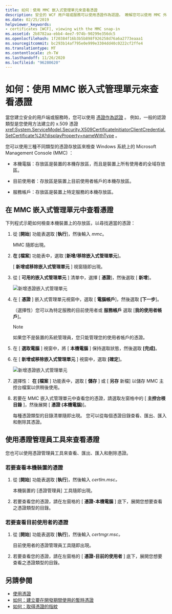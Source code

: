 ```yaml
---
title: 如何：使用 MMC 嵌入式管理單元來查看憑證
description: 安全的 WCF 用戶端或服務可以使用憑證作為認證。 瞭解您可以使用 MMC 外掛程式檢查的憑證存放區類型。
ms.date: 02/25/2019
helpviewer_keywords:
- certificates [WCF], viewing with the MMC snap-in
ms.assetid: 2b8782aa-ebb4-4ee7-974b-90299e356dc5
ms.openlocfilehash: 1f20384f16b3b5b898f926258d76a6a2773eaaa1
ms.sourcegitcommit: bc293b14af795e0e999e3304dd40c0222cf2ffe4
ms.translationtype: MT
ms.contentlocale: zh-TW
ms.lasthandoff: 11/26/2020
ms.locfileid: "96280620"
---
```

# <a name="how-to-view-certificates-with-the-mmc-snap-in"></a>如何：使用 MMC 嵌入式管理單元來查看憑證

當您建立安全的用戶端或服務時，您可以使用 [憑證作為認證](working-with-certificates.md) 。 例如，一般的認證類型是您使用方法建立的 x.509 憑證 <xref:System.ServiceModel.Security.X509CertificateInitiatorClientCredential.SetCertificate%2A?displayProperty=nameWithType> 。

您可以使用三種不同類型的憑證存放區來檢查 Windows 系統上的 Microsoft Management Console (MMC) ：

- 本機電腦：存放區是裝置的本機存放區，而且是裝置上所有使用者的全域存放區。

- 目前使用者：存放區是裝置上目前使用者帳戶的本機存放區。

- 服務帳戶：存放區是裝置上特定服務的本機存放區。

## <a name="view-certificates-in-the-mmc-snap-in"></a>在 MMC 嵌入式管理單元中查看憑證

下列程式示範如何檢查本機裝置上的存放區，以尋找適當的憑證：
  
1. 從 [**開始**] 功能表選取 [**執行**]，然後輸入 *mmc*。

    MMC 隨即出現。
  
2. **在 [檔案**] 功能表中，選取 [**新增/移除嵌入式管理單元**]。

    [ **新增或移除嵌入式管理單元** ] 視窗隨即出現。
  
3. 從 [ **可用的嵌入式管理單元** ] 清單中，選擇 [ **憑證**]，然後選取 [ **新增**]。  

    ![新增憑證嵌入式管理單元](./media/mmc-add-certificate-snap-in.png)
  
4. 在 [ **憑證** ] 嵌入式管理單元視窗中，選取 [ **電腦帳戶**]，然後選取 **[下一步**]。
  
    （選擇性）您可以為特定服務的目前使用者或 **服務帳戶** 選取 [**我的使用者帳戶**]。

    > [!NOTE]
    > 如果您不是裝置的系統管理員，您只能管理您的使用者帳戶的憑證。
  
5. 在 [ **選取電腦** ] 視窗中，將 [ **本機電腦** ] 保持選取狀態，然後選取 **[完成]**。  
  
6. 在 [ **新增或移除嵌入式管理單元** ] 視窗中，選取 **[確定**]。  
  
    ![新增憑證嵌入式管理單元](./media/mmc-certificate-snap-in-selected.png)

7. 選擇性： **在 [檔案** ] 功能表中，選取 [ **儲存** ] 或 [ **另存** 新檔] 以儲存 MMC 主控台檔案以供稍後使用。  

8. 若要在 MMC 嵌入式管理單元中查看您的憑證，請選取左窗格中的 [ **主控台根目錄** ]，然後展開 [ **憑證 (本機電腦)**]。

    每種憑證類型的目錄清單隨即出現。 您可以從每個憑證目錄查看、匯出、匯入和刪除其憑證。

## <a name="view-certificates-with-the-certificate-manager-tool"></a>使用憑證管理員工具來查看憑證

您也可以使用憑證管理員工具來查看、匯出、匯入和刪除憑證。

### <a name="to-view-certificates-for-the-local-device"></a>若要查看本機裝置的憑證

1. 從 [**開始**] 功能表選取 [**執行**]，然後輸入 *certlm.msc。*

    本機裝置的 [憑證管理員] 工具隨即出現。
  
2. 若要查看您的憑證，請在左窗格的 [ **憑證-本機電腦** ] 底下，展開您想要查看之憑證類型的目錄。

### <a name="to-view-certificates-for-the-current-user"></a>若要查看目前使用者的憑證

1. 從 [**開始**] 功能表選取 [**執行**]，然後輸入 *certmgr.msc。*

    目前使用者的憑證管理員工具隨即出現。
  
2. 若要查看您的憑證，請在左窗格的 [ **憑證-目前的使用者** ] 底下，展開您想要查看之憑證類型的目錄。

## <a name="see-also"></a>另請參閱

- [使用憑證](working-with-certificates.md)
- [如何：建立要在開發期間使用的暫時憑證](how-to-create-temporary-certificates-for-use-during-development.md)
- [如何：取得憑證的指紋](how-to-retrieve-the-thumbprint-of-a-certificate.md)
